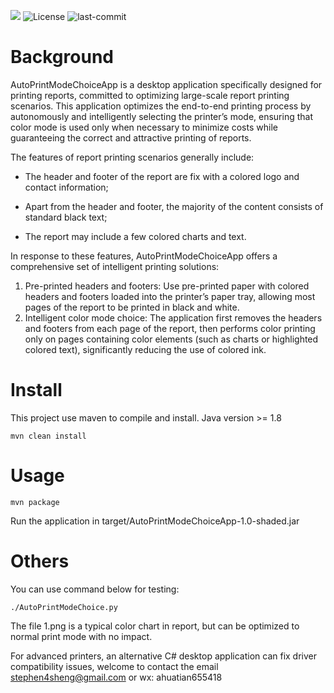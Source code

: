 ![](https://img.shields.io/badge/language-java-orange.svg)
![License](https://img.shields.io/badge/License-Apache%202.0-blue.svg)
<img src="https://img.shields.io/github/last-commit/lazycodedoggy/AutoPrintModeChoiceApp" alt="last-commit" />

# Background
AutoPrintModeChoiceApp is a desktop application specifically designed for printing reports, committed to optimizing large-scale report printing scenarios. This application optimizes the end-to-end printing process by autonomously and intelligently selecting the printer’s mode, ensuring that color mode is used only when necessary to minimize costs while guaranteeing the correct and attractive printing of reports.



The features of report printing scenarios generally include:
- The header and footer of the report are fix with a colored logo and contact information;

- Apart from the header and footer, the majority of the content consists of standard black text;

- The report may include a few colored charts and text.

  

In response to these features, AutoPrintModeChoiceApp offers a comprehensive set of intelligent printing solutions:
1. Pre-printed headers and footers: Use pre-printed paper with colored headers and footers loaded into the printer’s paper tray, allowing most pages of the report to be printed in black and white.
2. Intelligent color mode choice: The application first removes the headers and footers from each page of the report, then performs color printing only on pages containing color elements (such as charts or highlighted colored text), significantly reducing the use of colored ink.



# Install

This project use maven to compile and install. Java version >= 1.8

```
mvn clean install
```



# Usage

```
mvn package
```

Run the application in target/AutoPrintModeChoiceApp-1.0-shaded.jar



# Others

You can use command below for testing:

```
./AutoPrintModeChoice.py
```

The file 1.png is a typical color chart in report, but can be optimized to normal print mode with no impact.



For advanced printers, an alternative C# desktop application can fix driver compatibility issues, welcome to contact the email stephen4sheng@gmail.com or wx: ahuatian655418

